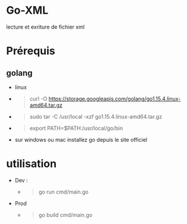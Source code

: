 # Go-XML

lecture et exriture de fichier xml

# Prérequis

## golang

- linux

- > curl -O https://storage.googleapis.com/golang/go1.15.4.linux-amd64.tar.gz

- > sudo tar -C /usr/local -xzf go1.15.4.linux-amd64.tar.gz

- > export PATH=$PATH:/usr/local/go/bin

- sur windows ou mac installez go depuis le site officiel

# utilisation

- Dev :
  - > go run cmd/main.go
- Prod
  - > go build cmd/main.go